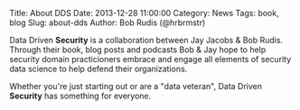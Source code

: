 Title: About DDS
Date: 2013-12-28 11:00:00
Category: News
Tags: book, blog
Slug: about-dds
Author: Bob Rudis (@hrbrmstr)

Data Driven <b>Security</b> is a collaboration between Jay Jacobs &amp; Bob Rudis. Through their book, blog posts and podcasts Bob &amp; Jay hope to help security domain practicioners embrace and engage all elements of security data science to help defend their organizations.

Whether you're just starting out or are a "data veteran", Data Driven <b>Security</b> has something for everyone.